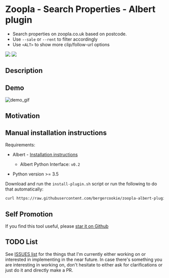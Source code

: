 # Zoopla - Search Properties - Albert plugin

* Search properties on zoopla.co.uk based on postcode.
* Use `--sale` or `--rent` to filter accordingly
* Use `<ALT>` to show more clip/follow-url options

<a href="https://www.codacy.com/app/bergercookie/zoopla-albert-plugin">
<img src="https://api.codacy.com/project/badge/Grade/b0dd386e12754770a8b03e190370b925"/></a>
<a href=https://github.com/bergercookie/zoopla-albert-plugin/blob/master/LICENSE" alt="LICENCE">
<img src="https://img.shields.io/github/license/bergercookie/zoopla-albert-plugin.svg" /></a>

## Description

## Demo

![demo_gif](https://github.com/bergercookie/zoopla-albert-plugin/blob/master/misc/demo.gif)

## Motivation

## Manual installation instructions

Requirements:

- Albert - [Installation instructions](https://albertlauncher.github.io/docs/installing/)
    - Albert Python Interface: ``v0.2``

- Python version >= 3.5

Download and run the ``install-plugin.sh`` script or run the following to do
that automatically:

``````sh
curl https://raw.githubusercontent.com/bergercookie/zoopla-albert-plugin/master/install-plugin.sh | bash
``````
## Self Promotion

If you find this tool useful, please [star it on
Github](https://github.com/bergercookie/zoopla-albert-plugin)

## TODO List

See [ISSUES list](https://github.com/bergercookie/zoopla-albert-plugin/issues) for the things
that I'm currently either working on or interested in implementing in the near
future. In case there's something you are interesting in working on, don't
hesitate to either ask for clarifications or just do it and directly make a PR.
